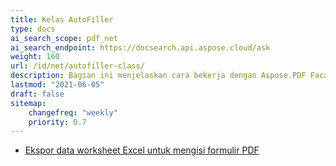 ```yaml
---
title: Kelas AutoFiller
type: docs
ai_search_scope: pdf_net
ai_search_endpoint: https://docsearch.api.aspose.cloud/ask
weight: 160
url: /id/net/autofiller-class/
description: Bagian ini menjelaskan cara bekerja dengan Aspose.PDF Facades menggunakan Kelas AutoFiller.
lastmod: "2021-06-05"
draft: false
sitemap:
    changefreq: "weekly"
    priority: 0.7
---
```

- [Ekspor data worksheet Excel untuk mengisi formulir PDF](/pdf/id/net/export-excel-worksheet-data-to-fill-pdf-form/)
